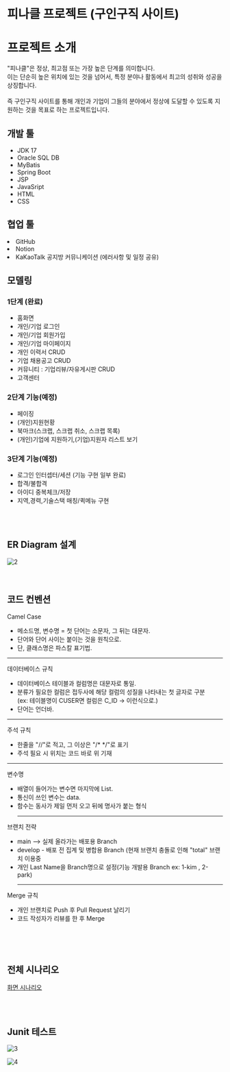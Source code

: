 <h1>피나클 프로젝트 (구인구직 사이트)</h1>

<h1>프로젝트 소개</h1>
"피나클"은 정상, 최고점 또는 가장 높은 단계를 의미합니다. <br>
이는 단순히 높은 위치에 있는 것을 넘어서, 특정 분야나 활동에서 최고의 성취와 성공을 상징합니다.<br><br>
즉 구인구직 사이트를 통해 개인과 기업이 그들의 분야에서 정상에 도달할 수 있도록 지원하는 것을 목표로 하는 프로젝트입니다.


<h2>개발 툴</h2>
<ul>
<li>JDK 17</li>
<li>Oracle SQL DB</li>
<li>MyBatis</li>
<li>Spring Boot</li>
<li>JSP</li>
<li>JavaSript</li>
<li>HTML</li>
<li>CSS</li>
</ul>


<h2>협업 툴</h2>
<li>GitHub</li>
<li>Notion</li>
<li>KaKaoTalk 공지방 커뮤니케이션 (에러사항 및 일정 공유)</li>


<h2>모델링</h2>
<h3>1단계 (완료)</h3>
<ul>
  <li>홈화면</li>
  <li>개인/기업 로그인</li>
  <li>개인/기업 회원가입</li>
  <li>개인/기업 마이페이지</li>
  <li>개인 이력서 CRUD</li>
  <li>기업 채용공고 CRUD</li>
  <li>커뮤니티 : 기업리뷰/자유게시판 CRUD</li>
  <li>고객센터</li>
</ul>

<h3>2단계 기능(예정)</h3>
<ul>
  <li>페이징</li>
  <li>(개인)지원현황</li>
  <li>북마크(스크랩, 스크랩 취소, 스크랩 목록)</li>
  <li>(개인)기업에 지원하기,(기업)지원자 리스트 보기</li>
  </ul>

<h3>3단계 기능(예정)</h3>
<ul>
  <li>로그인 인터셉터/세션 (기능 구현 일부 완료)</li>
  <li>합격/불합격</li>
  <li>아이디 중복체크/저장</li>
  <li>지역,경력,기술스택 매칭/퀵메뉴 구현</li>
</ul>
<br>
<br>

<h2>ER Diagram 설계</h2>


![2](https://github.com/DoKyeomKim/TeamProject/assets/163399297/f4833967-d12e-442f-9d71-30add1e2d09e)
<br>
<br>
<br>


<h2>코드 컨벤션</h2>

Camel Case
<ul>
  <li>메소드명, 변수명 = 첫 단어는 소문자, 그 뒤는 대문자.</li>
  <li>단어와 단어 사이는 붙이는 것을 원칙으로.</li>
  <li>단, 클래스명은 파스칼 표기법.</li>
</ul>
<hr>

데이터베이스 규칙
<ul>
  <li>데이터베이스 테이블과 컬럼명은 대문자로 통일.</li>
  <li>분류가 필요한 컬럼은 접두사에 해당 컬럼의 성질을 나타내는 첫 글자로 구분<br>
    (ex: 테이블명이 CUSER면 컬럼은 C_ID -> 이런식으로.)</li>
<li>단어는 언더바.</li>
</ul>
<hr>

주석 규칙
<ul>
<li>한줄을 "//"로 적고, 그 이상은 "/* */"로 표기</li>
<li>주석 필요 시 위치는 코드 바로 위 기재</li>
</ul>
<hr>

변수명
<ul>
<li>배열이 들어가는 변수면 마지막에 List.</li>
<li>통신이 쓰인 변수는 data.</li>
<li>함수는 동사가 제일 먼저 오고 뒤에 명사가 붙는 형식</li>
<hr>
</ul>

브랜치 전략
<ul>
<li>main --> 실제 올라가는 배포용 Branch</li>
<li>develop - 배포 전 집계 및 병합용 Branch (현재 브랜치 충돌로 인해 "total" 브랜치 이용중</li>
<li>개인 Last Name을 Branch명으로 설정(기능 개발용 Branch ex: 1-kim , 2-park)</li>
<hr>
</ul>

Merge 규칙
<ul>
<li>개인 브랜치로 Push 후 Pull Request 날리기</li>
<li>코드 작성자가 리뷰를 한 후 Merge</li>
</ul>
<br>
<br>
<br>


<h2>전체 시나리오</h2>

[화면 시나리오](https://www.notion.so/e58a21cb824f4e6ea20d485bde79ce58)

<br>
<br>

<h2>Junit 테스트</h2>

![3](https://github.com/DoKyeomKim/TeamProject/assets/163399297/ebfd60d8-56ed-4aec-b8b3-c48b61c03c05)

![4](https://github.com/DoKyeomKim/TeamProject/assets/163399297/83433b1f-062e-4cab-b757-46aba5e03ffd)

